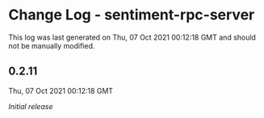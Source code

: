 # Change Log - sentiment-rpc-server

This log was last generated on Thu, 07 Oct 2021 00:12:18 GMT and should not be manually modified.

## 0.2.11
Thu, 07 Oct 2021 00:12:18 GMT

_Initial release_

